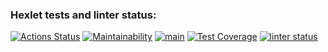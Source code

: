 ### Hexlet tests and linter status:
[![Actions Status](https://github.com/helgisax/frontend-project-46/workflows/hexlet-check/badge.svg)](https://github.com/helgisax/frontend-project-46/actions)
[![Maintainability](https://api.codeclimate.com/v1/badges/ab9dad7572011598a674/maintainability)](https://codeclimate.com/github/helgisax/frontend-project-46/maintainability)
[![main](https://github.com/helgisax/frontend-project-46/actions/workflows/main.yml/badge.svg)](https://github.com/helgisax/frontend-project-46/actions/workflows/main.yml)
[![Test Coverage](https://api.codeclimate.com/v1/badges/ab9dad7572011598a674/test_coverage)](https://codeclimate.com/github/helgisax/frontend-project-46/test_coverage)
[![linter status](https://github.com/helgisax/frontend-project-46/actions/workflows/linter.yml/badge.svg)](https://github.com/helgisax/frontend-project-46/actions/workflows/linter.yml)